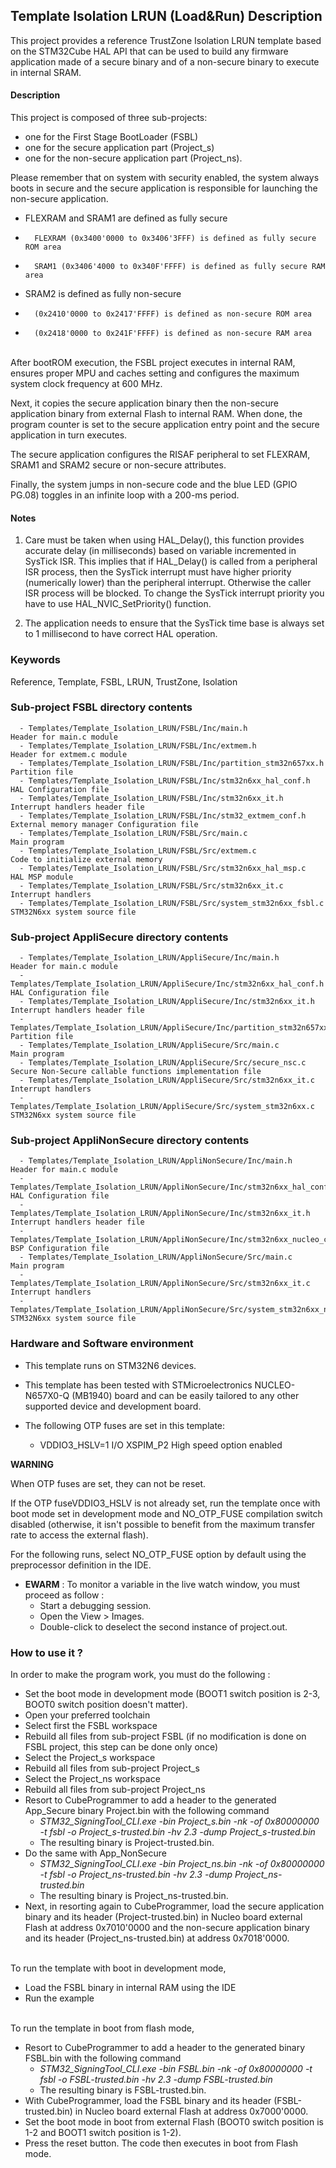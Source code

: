 ## <b>Template Isolation LRUN (Load&Run) Description</b>

This project provides a reference TrustZone Isolation LRUN template based on the STM32Cube HAL API that can be used to build any firmware application made of a secure binary and of a non-secure binary to execute in internal SRAM.

#### <b>Description</b>

This project is composed of three sub-projects:

- one for the First Stage BootLoader (FSBL)
- one for the secure application part (Project_s)
- one for the non-secure application part (Project_ns).

Please remember that on system with security enabled, the system always boots in secure and the secure application is responsible for launching the non-secure application.


- FLEXRAM and SRAM1 are defined as fully secure
-       FLEXRAM (0x3400'0000 to 0x3406'3FFF) is defined as fully secure ROM area
-       SRAM1 (0x3406'4000 to 0x340F'FFFF) is defined as fully secure RAM area

- SRAM2 is defined as fully non-secure
-       (0x2410'0000 to 0x2417'FFFF) is defined as non-secure ROM area
-       (0x2418'0000 to 0x241F'FFFF) is defined as non-secure RAM area

\
After bootROM execution, the FSBL project executes in internal RAM, ensures proper MPU and caches setting and configures the maximum system clock frequency at 600 MHz. 

Next, it copies the secure application binary then the non-secure application binary from external Flash to internal RAM. When done, the program counter is set to the secure application entry point and the secure application in turn executes.

The secure application configures the RISAF peripheral to set FLEXRAM, SRAM1 and SRAM2 secure or non-secure attributes.

Finally, the system jumps in non-secure code and the blue LED (GPIO PG.08) toggles in an infinite loop with a 200-ms period.



#### <b>Notes</b>

 1. Care must be taken when using HAL_Delay(), this function provides accurate delay (in milliseconds)
    based on variable incremented in SysTick ISR. This implies that if HAL_Delay() is called from
    a peripheral ISR process, then the SysTick interrupt must have higher priority (numerically lower)
    than the peripheral interrupt. Otherwise the caller ISR process will be blocked.
    To change the SysTick interrupt priority you have to use HAL_NVIC_SetPriority() function.

 2. The application needs to ensure that the SysTick time base is always set to 1 millisecond
    to have correct HAL operation.

### <b>Keywords</b>

Reference, Template, FSBL, LRUN, TrustZone, Isolation

### <b>Sub-project FSBL directory contents</b>

      - Templates/Template_Isolation_LRUN/FSBL/Inc/main.h                       Header for main.c module
      - Templates/Template_Isolation_LRUN/FSBL/Inc/extmem.h                     Header for extmem.c module
      - Templates/Template_Isolation_LRUN/FSBL/Inc/partition_stm32n657xx.h      Partition file
      - Templates/Template_Isolation_LRUN/FSBL/Inc/stm32n6xx_hal_conf.h         HAL Configuration file
      - Templates/Template_Isolation_LRUN/FSBL/Inc/stm32n6xx_it.h               Interrupt handlers header file
      - Templates/Template_Isolation_LRUN/FSBL/Inc/stm32_extmem_conf.h          External memory manager Configuration file
      - Templates/Template_Isolation_LRUN/FSBL/Src/main.c                       Main program
      - Templates/Template_Isolation_LRUN/FSBL/Src/extmem.c                     Code to initialize external memory
      - Templates/Template_Isolation_LRUN/FSBL/Src/stm32n6xx_hal_msp.c          HAL MSP module
      - Templates/Template_Isolation_LRUN/FSBL/Src/stm32n6xx_it.c               Interrupt handlers
      - Templates/Template_Isolation_LRUN/FSBL/Src/system_stm32n6xx_fsbl.c      STM32N6xx system source file

### <b>Sub-project AppliSecure directory contents</b>

      - Templates/Template_Isolation_LRUN/AppliSecure/Inc/main.h                      Header for main.c module
      - Templates/Template_Isolation_LRUN/AppliSecure/Inc/stm32n6xx_hal_conf.h        HAL Configuration file
      - Templates/Template_Isolation_LRUN/AppliSecure/Inc/stm32n6xx_it.h              Interrupt handlers header file
      - Templates/Template_Isolation_LRUN/AppliSecure/Inc/partition_stm32n657xx.h     Partition file
      - Templates/Template_Isolation_LRUN/AppliSecure/Src/main.c                      Main program
      - Templates/Template_Isolation_LRUN/AppliSecure/Src/secure_nsc.c                Secure Non-Secure callable functions implementation file
      - Templates/Template_Isolation_LRUN/AppliSecure/Src/stm32n6xx_it.c              Interrupt handlers
      - Templates/Template_Isolation_LRUN/AppliSecure/Src/system_stm32n6xx.c          STM32N6xx system source file

 ### <b>Sub-project AppliNonSecure directory contents</b>

      - Templates/Template_Isolation_LRUN/AppliNonSecure/Inc/main.h                      Header for main.c module
      - Templates/Template_Isolation_LRUN/AppliNonSecure/Inc/stm32n6xx_hal_conf.h        HAL Configuration file
      - Templates/Template_Isolation_LRUN/AppliNonSecure/Inc/stm32n6xx_it.h              Interrupt handlers header file
      - Templates/Template_Isolation_LRUN/AppliNonSecure/Inc/stm32n6xx_nucleo_conf.h     BSP Configuration file
      - Templates/Template_Isolation_LRUN/AppliNonSecure/Src/main.c                      Main program
      - Templates/Template_Isolation_LRUN/AppliNonSecure/Src/stm32n6xx_it.c              Interrupt handlers
      - Templates/Template_Isolation_LRUN/AppliNonSecure/Src/system_stm32n6xx_ns.c       STM32N6xx system source file


### <b>Hardware and Software environment</b>

  - This template runs on STM32N6 devices.

  - This template has been tested with STMicroelectronics NUCLEO-N657X0-Q (MB1940)
    board and can be easily tailored to any other supported device
    and development board.

  - The following OTP fuses are set in this template:

    - VDDIO3_HSLV=1     I/O XSPIM_P2 High speed option enabled

**WARNING**

When OTP fuses are set, they can not be reset.

If the OTP fuseVDDIO3_HSLV is not already set, run the template once with boot mode set in development mode and NO_OTP_FUSE compilation switch disabled
(otherwise, it isn't possible to benefit from the maximum transfer rate to access the external flash).

For the following runs, select NO_OTP_FUSE option by default using the preprocessor definition in the IDE.


  - **EWARM** : To monitor a variable in the live watch window, you must proceed as follow :
    - Start a debugging session.
    - Open the View > Images.
    - Double-click to deselect the second instance of project.out. 

### <b>How to use it ?</b>

In order to make the program work, you must do the following :

 - Set the boot mode in development mode (BOOT1 switch position is 2-3, BOOT0 switch position doesn't matter).
 - Open your preferred toolchain
 - Select first the FSBL workspace
 - Rebuild all files from sub-project FSBL (if no modification is done on FSBL project, this step can be done only once)
 - Select the Project_s workspace
 - Rebuild all files from sub-project Project_s
 - Select the Project_ns workspace
 - Rebuild all files from sub-project Project_ns
 - Resort to CubeProgrammer to add a header to the generated App_Secure binary Project.bin with the following command
   - *STM32_SigningTool_CLI.exe -bin Project_s.bin -nk -of 0x80000000 -t fsbl -o Project_s-trusted.bin -hv 2.3 -dump Project_s-trusted.bin*
   - The resulting binary is Project-trusted.bin.
 - Do the same with App_NonSecure
   - *STM32_SigningTool_CLI.exe -bin Project_ns.bin -nk -of 0x80000000 -t fsbl -o Project_ns-trusted.bin -hv 2.3 -dump Project_ns-trusted.bin*
   - The resulting binary is Project_ns-trusted.bin.       
 - Next, in resorting again to CubeProgrammer, load the secure application binary and its header (Project-trusted.bin) in Nucleo board external Flash at address 0x7010'0000 and the non-secure application binary and its header (Project_ns-trusted.bin) at address 0x7018'0000.

\
 To run the template with boot in development mode,

 - Load the FSBL binary in internal RAM using the IDE
 - Run the example

\
To run the template in boot from flash mode,

 - Resort to CubeProgrammer to add a header to the generated binary FSBL.bin with the following command
   - *STM32_SigningTool_CLI.exe -bin FSBL.bin -nk -of 0x80000000 -t fsbl -o FSBL-trusted.bin -hv 2.3 -dump FSBL-trusted.bin*
   - The resulting binary is FSBL-trusted.bin.        
 - With CubeProgrammer, load the FSBL binary and its header (FSBL-trusted.bin) in Nucleo board external Flash at address 0x7000'0000.
 - Set the boot mode in boot from external Flash (BOOT0 switch position is 1-2 and BOOT1 switch position is 1-2).
 - Press the reset button. The code then executes in boot from Flash mode.

